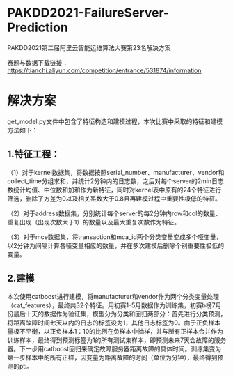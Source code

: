 # PAKDD2021-FailureServer-Prediction
PAKDD2021第二届阿里云智能运维算法大赛第23名解决方案

赛题与数据下载链接：https://tianchi.aliyun.com/competition/entrance/531874/information

# 解决方案

get_model.py文件中包含了特征构造和建模过程，本次比赛中采取的特征和建模方法如下：

## 1.特征工程：

（1）对于kernel数据集，将数据按照serial_number、manufacturer、vendor和collect_time分组求和，并统计2分钟内的日志数，之后对每个server的2min日志数统计均值、中位数和加和作为新特征，同时对kernel表中原有的24个特征进行筛选，删除了方差为0以及相关系数大于0.8且再建模过程中重要性极低的特征。

（2）对于address数据集，分别统计每个server的每2分钟内row和col的数量、重复出现（出现次数大于1）的数量以及最大重复次数作为特征。

（3）对于mce数据集，将transaction和mca_id两个分类变量变成多个哑变量，以2分钟为间隔计算各哑变量相应的数量，并在多次建模后删除个别重要性极低的变量。

## 2.建模

  本次使用catboost进行建模，将manufacturer和vendor作为两个分类变量处理（cat_features），最终共32个特征。用初赛1-5月数据作为训练集，初赛b榜7月份最后十天的数据作为验证集，模型分为分类和回归两部分：首先进行分类预测，将距离故障时间七天以内的日志的标签设为1，其他日志标签为0。由于正负样本量极不平衡，以正负样本1：10的比例在负样本中抽样，并与所有正样本合并作为训练样本，最终得到预测标签为1的所有测试集样本，即预测未来7天会故障的服务器。下一步用catboost回归来确定故障服务器距离故障的具体时间。训练集变为第一步样本中的所有正样，因变量为距离故障的时间（单位为分钟），最终得到预测的pti。
  
